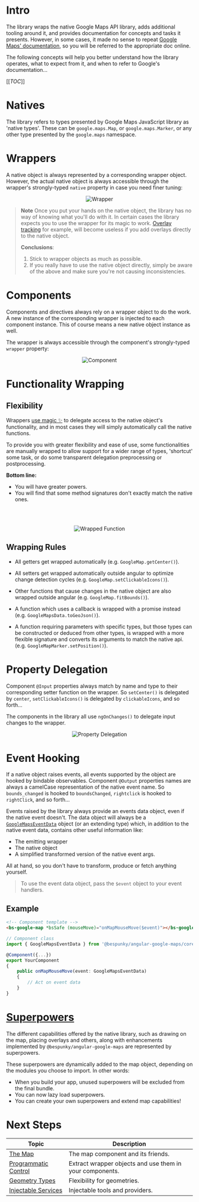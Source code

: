# Intro
The library wraps the native Google Maps API library, adds additional tooling around it, and provides documentation for concepts and tasks it presents. However, in some cases, it made no sense to repeat [Google Maps' documentation](https://developers.google.com/maps/documentation/javascript/tutorial), so you will be referred to the appropriate doc online.

The following concepts will help you better understand how the library operates, what to expect from it, and when to refer to Google's documentation...

[[_TOC_]]

# Natives
The library refers to types presented by Google Maps JavaScript library as 'native types'. These can be `google.maps.Map`, or `google.maps.Marker`, or any other type presented by the `google.maps` namespace.

# Wrappers
A native object is always represented by a corresponding wrapper object. However, the actual native object is always accessible through the wrapper's strongly-typed `native` property in case you need finer tuning:

<center>

![Wrapper](.attachments/Wrapper.png)
</center>

> **Note** Once you put your hands on the native object, the library has no way of knowing what you'll do with it. In certain cases the library expects you to use the wrapper for its magic to work. [Overlay tracking](/Overlays-Superpower#The-Superpower) for example, will become useless if you add overlays directly to the native object.
>
> **Conclusions**:
> 1. Stick to wrapper objects as much as possible.
> 2. If you really have to use the native object directly, simply be aware of the above and make sure you're not causing inconsistencies.

# Components
Components and directives always rely on a wrapper object to do the work. A new instance of the corresponding wrapper is injected to each component instance. This of course means a new native object instance as well.

The wrapper is always accessible through the component's strongly-typed `wrapper` property:

<center>

![Component](.attachments/Component.png)
</center>

# Functionality Wrapping

## Flexibility
Wrappers [use magic ✨](Internal%20Workings) to delegate access to the native object's functionality, and in most cases they will simply automatically call the native functions.

To provide you with greater flexibility and ease of use, some functionalities are manually wrapped to allow support for a wider range of types, 'shortcut' some task, or do some transparent delegation preprocessing or postprocessing.

**Bottom line:**
- You will have greater powers.
- You will find that some method signatures don't exactly match the native ones.
<br/>
<br/>
<center>

![Wrapped Function](.attachments/WrappedFunction.png)
</center>

## Wrapping Rules
* All getters get wrapped automatically (e.g. `GoogleMap.getCenter()`).

* All setters get wrapped automatically outside angular to optimize change detection cycles (e.g. `GoogleMap.setClickableIcons()`).

* Other functions that cause changes in the native object are also wrapped outside angular (e.g. `GoogleMap.fitBounds()`).
  
* A function which uses a callback is wrapped with a promise instead (e.g. `GoogleMapsData.toGeoJson()`).
  
* A function requiring parameters with specific types, but those types can be constructed or deduced from other types, is wrapped with a more flexible signature and converts its arguments to match the native api. (e.g. `GoogleMapMarker.setPosition()`).

# Property Delegation
Component `@Input` properties always match by name and type to their corresponding setter function on the wrapper. So `setCenter()` is delegated by `center`, `setClickableIcons()` is delegated by `clickableIcons`, and so forth...

The components in the library all use `ngOnChanges()` to delegate input changes to the wrapper.

<center>

![Property Delegation](.attachments/PropertyDelegation.png)
</center>

# Event Hooking
If a native object raises events, all events supported by the object are hooked by bindable observables.
Component `@Output` properties names are always a camelCase representation of the native event name. So `bounds_changed` is hooked to `boundsChanged`, `rightclick` is hooked to `rightClick`, and so forth...

Events raised by the library always provide an events data object, even if the native event doesn't. The data object will always be a [`GoogleMapsEventData`](https://dev.azure.com/BeSpunky/Libraries/_git/angular-google-maps?path=%2Fprojects%2Fbespunky%2Fangular-google-maps%2Fcore%2Fabstraction%2Fevents%2Fgoogle-maps-event-data.ts) object (or an extending type) which, in addition to the native event data, contains other useful information like:
* The emitting wrapper
* The native object
* A simplified transformed version of the native event args.

All at hand, so you don't have to transform, produce or fetch anything yourself.

> To use the event data object, pass the `$event` object to your event handlers.

## Example
```html
<!-- Component template -->
<bs-google-map *bsSafe (mouseMove)="onMapMouseMove($event)"></bs-google-map>
```

```typescript
// Component class
import { GoogleMapsEventData } from '@bespunky/angular-google-maps/core';

@Component({...})
export YourComponent
{
    public onMapMouseMove(event: GoogleMapsEventData)
    {
        // Act on event data
    }
}
```
# [Superpowers](/The-Map/Superpowers)
The different capabilities offered by the native library, such as drawing on the map, placing overlays and others, along with enhancements implemented by `@bespunky/angular-google-maps` are represented by superpowers.

These superpowers are dynamically added to the map object, depending on the modules you choose to import.
In other words:
* When you build your app, unused superpowers will be excluded from the final bundle.
* You can now lazy load superpowers.
* You can create your own superpowers and extend map capabilities!

# Next Steps
| Topic                                        | Description                                              |
|----------------------------------------------|----------------------------------------------------------|
| [The Map](/The-Map)                          | The map component and its friends.                       |
| [Programmatic Control](Programmatic-Control) | Extract wrapper objects and use them in your components. |
| [Geometry Types](/Geometry-Types)            | Flexibility for geometries.                              |
| [Injectable Services](/Injectable-Services)  | Injectable tools and providers.                          |